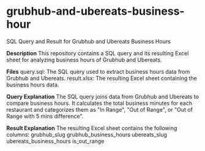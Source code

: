 # grubhub-and-ubereats-business-hour

SQL Query and Result for Grubhub and Ubereats Business Hours

**Description**
This repository contains a SQL query and its resulting Excel sheet for analyzing business hours of Grubhub and Ubereats.

**Files**
query.sql: The SQL query used to extract business hours data from Grubhub and Ubereats.
result.xlsx: The resulting Excel sheet containing the business hours data.

**Query Explanation**
The SQL query joins data from Grubhub and Ubereats to compare business hours. It calculates the total business minutes for each restaurant and categorizes them as "In Range", "Out of Range", or "Out of Range with 5 mins difference".

**Result Explanation**
The resulting Excel sheet contains the following columns:
grubhub_slug
grubhub_business_hours
ubereats_slug
ubereats_business_hours
is_out_range
